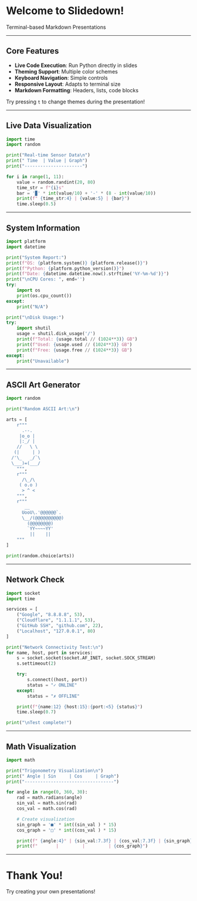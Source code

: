 # Welcome to Slidedown!

Terminal-based Markdown Presentations

---

## Core Features

- **Live Code Execution**: Run Python directly in slides
- **Theming Support**: Multiple color schemes
- **Keyboard Navigation**: Simple controls
- **Responsive Layout**: Adapts to terminal size
- **Markdown Formatting**: Headers, lists, code blocks

Try pressing `t` to change themes during the presentation!

---

## Live Data Visualization

```python live
import time
import random

print("Real-time Sensor Data\n")
print(" Time  | Value | Graph")
print("----------------------")

for i in range(1, 11):
    value = random.randint(20, 80)
    time_str = f"{i}s"
    bar = '▉' * int(value/10) + '-' * (8 - int(value/10))
    print(f" {time_str:4} | {value:5} | {bar}")
    time.sleep(0.5)
```

---

## System Information

```python live
import platform
import datetime

print("System Report:")
print(f"OS: {platform.system()} {platform.release()}")
print(f"Python: {platform.python_version()}")
print(f"Date: {datetime.datetime.now().strftime('%Y-%m-%d')}")
print("\nCPU Cores: ", end='')
try:
    import os
    print(os.cpu_count())
except:
    print("N/A")

print("\nDisk Usage:")
try:
    import shutil
    usage = shutil.disk_usage('/')
    print(f"Total: {usage.total // (1024**3)} GB")
    print(f"Used: {usage.used // (1024**3)} GB")
    print(f"Free: {usage.free // (1024**3)} GB")
except:
    print("Unavailable")
```

---

## ASCII Art Generator

```python live
import random

print("Random ASCII Art:\n")

arts = [
    r"""
      .--.
     |o_o |
     |:_/ |
    //   \ \
   (|     | )
  /'\_   _/`\
  \___)=(___/
    """,
    r"""
      /\_/\
     ( o.o )
      > ^ <
    """,
    r"""
       __
      UooU\.'@@@@@@`.
      \__/(@@@@@@@@@@)
        (@@@@@@@@)
        `YY~~~~YY'
         ||    ||
    """
]

print(random.choice(arts))
```

---

## Network Check

```python live
import socket
import time

services = [
    ("Google", "8.8.8.8", 53),
    ("Cloudflare", "1.1.1.1", 53),
    ("GitHub SSH", "github.com", 22),
    ("Localhost", "127.0.0.1", 80)
]

print("Network Connectivity Test:\n")
for name, host, port in services:
    s = socket.socket(socket.AF_INET, socket.SOCK_STREAM)
    s.settimeout(2)

    try:
        s.connect((host, port))
        status = "✓ ONLINE"
    except:
        status = "✗ OFFLINE"

    print(f"{name:12} {host:15}:{port:<5} {status}")
    time.sleep(0.7)

print("\nTest complete!")
```

---

## Math Visualization

```python live
import math

print("Trigonometry Visualization\n")
print(" Angle | Sin     | Cos     | Graph")
print("----------------------------------")

for angle in range(0, 360, 30):
    rad = math.radians(angle)
    sin_val = math.sin(rad)
    cos_val = math.cos(rad)

    # Create visualization
    sin_graph = '■' * int((sin_val ) * 15)
    cos_graph = '□' * int((cos_val ) * 15)

    print(f" {angle:4}° | {sin_val:7.3f} | {cos_val:7.3f} | {sin_graph}")
    print(f"       |         |         | {cos_graph}")
```

---

# Thank You!

Try creating your own presentations!
